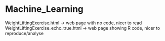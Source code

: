 Machine_Learning
================

WeightLiftingExercise.html -> web page with no code, nicer to read  
WeightLiftingExercise_echo_true.html -> web page showing R code, nicer to reproduce/analyse
